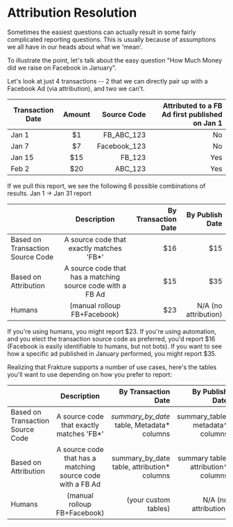 # Attribution Resolution

Sometimes the easiest questions can actually result in some fairly complicated reporting questions.  This is usually because of assumptions we all have in our heads about what we 'mean'.

To illustrate the point, let's talk about the easy question "How Much Money did we raise on Facebook in January".

Let's look at just 4 transactions -- 2 that we can directly pair up with a Facebook Ad (via attribution), and two we can't.

| Transaction Date         	| Amount | Source Code | Attributed to a FB Ad first published on Jan 1 |
| ------------- |:-------------:| -----:| -----:|
| Jan 1         | $1 | FB_ABC_123 | No |
| Jan 7         | $7 | Facebook_123 | No |
| Jan 15         | $15 | FB_123 | Yes |
| Feb 2         | $20 | ABC_123 | Yes |


If we pull this report, we see the following 6 possible combinations of results.
Jan 1 -> Jan 31 report

|         | Description           |  By Transaction Date  | By Publish Date |
| ------------- |:-------------:| -----:| -----:|
| Based on Transaction Source Code      |  A source code that exactly matches 'FB*' | $16|$15 |
| Based on Attribution      | A source code that has a matching source code with a FB Ad |   $15 |$35  |
| Humans | (manual rolloup FB+Facebook)     |    $23| N/A (no attribution) |


If you're using humans, you might report $23.  If you're using automation, and you elect the transaction source code as preferred, you'd report $16 (Facebook is easily identifiable to humans, but not bots).  If you want to see how a specific ad published in January performed, you might report $35.


Realizing that Frakture supports a number of use cases, here's the tables you'll want to use depending on how you prefer to report:

|         | Description           |  By Transaction Date  | By Publish Date |
| ------------- |:-------------:| -----:| -----:|
| Based on Transaction Source Code      |  A source code that exactly matches 'FB*' | *summary_by_date* table, Metadata* columns| summary_table, metadata* columns |
| Based on Attribution      | A source code that has a matching source code with a FB Ad |   summary_by_date table, attribution* columns |summary table, attribution* columns  |
| Humans | (manual rolloup FB+Facebook)     |    (your custom tables)| N/A (no attribution) |
